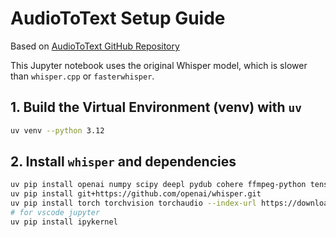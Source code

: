 # AudioToText Setup Guide

Based on [AudioToText GitHub Repository](https://github.com/Carleslc/AudioToText)

This Jupyter notebook uses the original Whisper model, which is slower than `whisper.cpp` or `fasterwhisper`.

## 1. Build the Virtual Environment (venv) with `uv`
```bash
uv venv --python 3.12
```


	
## 2. Install `whisper` and dependencies
```bash
uv pip install openai numpy scipy deepl pydub cohere ffmpeg-python tensorflow-probability typing-extensions
uv pip install git+https://github.com/openai/whisper.git
uv pip install torch torchvision torchaudio --index-url https://download.pytorch.org/whl/cu126
# for vscode jupyter
uv pip install ipykernel
```

